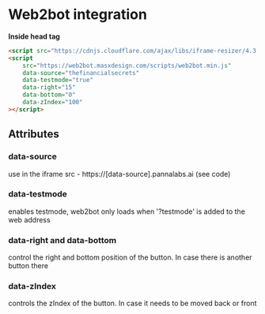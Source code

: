 # Web2bot integration

**Inside head tag**

```html
<script src="https://cdnjs.cloudflare.com/ajax/libs/iframe-resizer/4.3.2/iframeResizer.min.js"></script>
<script 
	src="https://web2bot.masxdesign.com/scripts/web2bot.min.js"
	data-source="thefinancialsecrets"
	data-testmode="true"
	data-right="15"
	data-bottom="0"
	data-zIndex="100"
></script>
```

## Attributes
### data-source
use in the iframe src - https://[data-source].pannalabs.ai (see code)

### data-testmode
enables testmode, web2bot only loads when '?testmode' is added to the web address

### data-right and data-bottom
control the right and bottom position of the button. In case there is another button there

### data-zIndex
controls the zIndex of the button. In case it needs to be moved back or front


